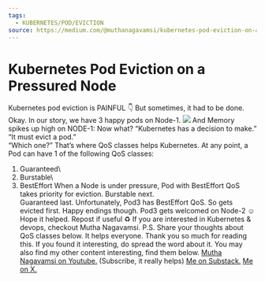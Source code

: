 ```yaml
---
tags:
  - KUBERNETES/POD/EVICTION
source: https://medium.com/@muthanagavamsi/kubernetes-pod-eviction-on-a-pressured-node-6d0a506f5a2c
---
```





# Kubernetes Pod Eviction on a Pressured Node

Kubernetes pod eviction is PAINFUL 👇
But sometimes, it had to be done.
Okay.
In our story,
we have 3 happy pods on Node-1.
![](https://miro.medium.com/v2/resize:fit:700/1*Gv1lLYy3OUMv6Vf5g5K9hA.gif) 
And Memory spikes up high on NODE-1: Now what?
“Kubernetes has a decision to make.”\
“It must evict a pod.” \
“Which one?”
That’s where QoS classes helps Kubernetes.
At any point, a Pod can have 1 of the following QoS classes:
1. Guaranteed\
2. Burstable\
3. BestEffort
When a Node is under pressure,
Pod with BestEffort QoS takes priority for eviction.
Burstable next.\
Guaranteed last.
Unfortunately, Pod3 has BestEffort QoS.
So gets evicted first.
Happy endings though. Pod3 gets welcomed on Node-2 ☺️
Hope it helped. Repost if useful ♻️
If you are interested in Kubernetes & devops, checkout Mutha Nagavamsi.
P.S. Share your thoughts about QoS classes below. It helps everyone.
Thank you so much for reading this. If you found it interesting, do spread the word about it. You may also find my other content interesting, find them below.
 [Mutha Nagavamsi on Youtube.](https://www.youtube.com/@muthanagavamsi)  (Subscribe, it really helps)
 [Me on Substack.](https://mutha.substack.com/) 
 [Me on X.](https://twitter.com/MuthaNagavamsi) 